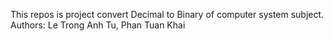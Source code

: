 This repos is project convert Decimal to Binary of computer system subject.
Authors: Le Trong Anh Tu, Phan Tuan Khai
